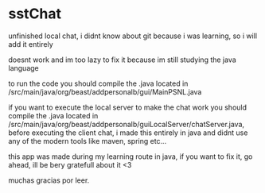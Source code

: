 # sstChat
unfinished local chat, i didnt know about git because i was learning, so i will add it entirely

doesnt work and im too lazy to fix it because im still studying the java language

to run the code you should compile the .java located in /src/main/java/org/beast/addpersonalb/gui/MainPSNL.java

if you want to execute the local server to make the chat work you should compile the .java located in /src/main/java/org/beast/addpersonalb/guiLocalServer/chatServer.java, before executing the client chat, i made this entirely in java and didnt use any of the modern tools like maven, spring etc...

this app was made during my learning route in java, if you want to fix it, go ahead, ill be bery gratefull about it <3

muchas gracias por leer.
